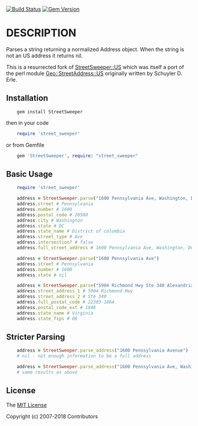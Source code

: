 [![Build Status](https://travis-ci.org/williamatodd/street_sweeper.svg?branch=master)](https://travis-ci.org/williamatodd/street_sweeper)
[![Gem Version](https://badge.fury.io/rb/street_sweeper.svg)](https://badge.fury.io/rb/street_sweeper)
# DESCRIPTION

Parses a string returning a normalized Address object. When the string is not an US address it returns nil.

This is a resurrected fork of [StreetSweeper::US](https://github.com/street-address-rb/street-address) which was itself a port of the perl module [Geo::StreetAddress::US](https://github.com/timbunce/Geo-StreetAddress-US) originally written by Schuyler D. Erle.

## Installation

```shell
    gem install StreetSweeper
```

then in your code

```ruby
    require 'street_sweeper'
```

or from Gemfile

```ruby
    gem 'StreetSweeper', require: "street_sweeper"
```

## Basic Usage

```ruby
    require 'street_sweeper'

    address = StreetSweeper.parse("1600 Pennsylvania Ave, Washington, DC, 20500")
    address.street # Pennsylvania
    address.number # 1600
    address.postal_code # 20500
    address.city # Washington
    address.state # DC
    address.state_name # District of columbia
    address.street_type # Ave
    address.intersection? # false
    address.full_street_address # 1600 Pennsylvania Ave, Washington, DC 20500

    address = StreetSweeper.parse("1600 Pennsylvania Ave")
    address.street # Pennsylvania
    address.number # 1600
    address.state # nil

    address = StreetSweeper.parse("5904 Richmond Hwy Ste 340 Alexandria VA 22303-1864")
    address.street_address_1 # 5904 Richmond Hwy
    address.street_address_2 # Ste 340
    address.full_postal_code # 22303-1864
    address.postal_code_ext # 1846
    address.state_name # Virginia
    address.state_fips # 06

```
## Stricter Parsing

```ruby
    address = StreetSweeper.parse_address("1600 Pennsylvania Avenue")
    # nil - not enough information to be a full address

    address = StreetSweeper.parse_address("1600 Pennsylvania Ave, Washington, DC, 20500")
    # same results as above
```

## License
The [MIT License](http://opensource.org/licenses/MIT)

Copyright (c) 2007-2018 Contributors
